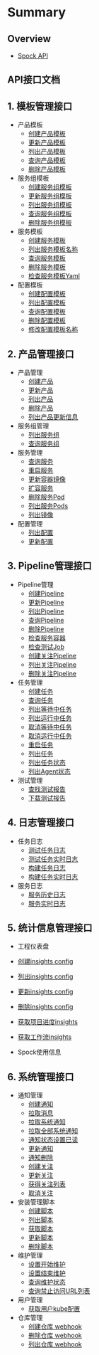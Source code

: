 # Summary

## Overview

* [Spock API](README.md)

## API接口文档

## 1. 模板管理接口

* 产品模板
  * [创建产品模板](APIs/template/product/create_product_tmpl.md)
  * [更新产品模板](APIs/template/product/update_product_tmpl.md)
  * [列出产品模板](APIs/template/product/list_product_tmpl.md)
  * [查询产品模板](APIs/template/product/get_product_tmpl.md)
  * [删除产品模板](APIs/template/product/delete_product_tmpl.md)
* 服务组模板
  * [创建服务组模板](APIs/template/group/create_group_tmpl.md)
  * [更新服务组模板](APIs/template/group/update_group_tmpl.md)
  * [列出服务组模板](APIs/template/group/list_group_tmpl.md)
  * [查询服务组模板](APIs/template/group/get_group_tmpl.md)
  * [删除服务组模板](APIs/template/group/delete_group_tmpl.md)
* 服务模板
  * [创建服务模板](APIs/template/service/create_service_tmpl.md)
  * [列出服务模板名称](APIs/template/service/list_service_tmpl.md)
  * [查询服务模板](APIs/template/service/get_service_tmpl.md)
  * [删除服务模板](APIs/template/service/delete_service_tmpl.md)
  * [检查服务模板Yaml](APIs/template/service/validate_service_yaml.md)
* 配置模板
  * [创建配置模板](APIs/template/config/create_config_tmpl.md)
  * [列出配置模板](APIs/template/config/list_config_tmpl.md)
  * [查询配置模板](APIs/template/config/get_config_tmpl.md)
  * [删除配置模板](APIs/template/config/delete_config_tmpl.md)
  * [修改配置模板名称](APIs/template/config/update_config_tmpl_name.md)

## 2. 产品管理接口

* 产品管理
  * [创建产品](APIs/product/product/create_product.md)
  * [更新产品](APIs/product/product/update_product.md)
  * [列出产品](APIs/product/product/list_product.md)
  * [删除产品](APIs/product/product/delete_product.md)
  * [列出产品更新信息](APIs/product/product/list_product_revision.md)
* 服务组管理
  * [列出服务组](APIs/product/group/list_group.md)
  * [查询服务组](APIs/product/group/get_group.md)
* 服务管理
  * [查询服务](APIs/product/service/get_service.md)
  * [重启服务](APIs/product/service/restart_service.md)
  * [更新容器镜像](APIs/product/service/update_container_image.md)
  * [扩容服务](APIs/product/service/scale_service.md)
  * [删除服务Pod](APIs/product/service/delete_pod.md)
  * [列出服务Pods](APIs/product/service/list_service_pods.md)
  * [列出镜像](APIs/product/service/list_image.md)
* 配置管理
  * [列出配置](APIs/product/configmap/list_configmaps.md)
  * [更新配置](APIs/product/configmap/update_configmap.md)

## 3. Pipeline管理接口

* Pipeline管理
  * [创建Pipeline](APIs/pipeline/pipeline/create_pipeline.md)
  * [更新Pipeline](APIs/pipeline/pipeline/update_pipeline.md)
  * [列出Pipeline](APIs/pipeline/pipeline/list_pipelines.md)
  * [查询Pipeline](APIs/pipeline/pipeline/get_pipeline.md)
  * [删除Pipeline](APIs/pipeline/pipeline/delete_pipeline.md)
  * [检查服务容器](APIs/pipeline/get_service_container.md)
  * [检查测试Job](APIs/pipeline/validate_test_job.md)
  * [创建关注Pipeline](APIs/pipeline/pipeline/create_favorite_pipeline.md)
  * [列出关注Pipeline](APIs/pipeline/pipeline/list_favorite_pipeline.md)
  * [删除关注Pipeline](APIs/pipeline/pipeline/delete_favorite_pipeline.md)
* 任务管理
  * [创建任务](APIs/pipeline/task/create_task.md)
  * [查询任务](APIs/pipeline/task/get_task.md)
  * [列出等待中任务](APIs/pipeline/task/list_pending_task.md)
  * [列出运行中任务](APIs/pipeline/task/list_running_task.md)
  * [取消等待中任务](APIs/pipeline/task/cancel_pending_task.md)
  * [取消运行中任务](APIs/pipeline/task/cancel_running_task.md)
  * [重启任务](APIs/pipeline/task/restart_task.md)
  * [列出任务](APIs/pipeline/task/list_task.md)
  * [列出任务状态](APIs/pipeline/task/list_task_status.md)
  * [列出Agent状态](APIs/pipeline/task/list_agent_status.md)
* 测试管理
  * [查找测试报告](APIs/pipeline/itreport/find_itreport.md)
  * [下载测试报告](APIs/pipeline/itreport/download_itreport.md)

## 4. 日志管理接口

* 任务日志
  * [测试任务日志](APIs/log/test_job_logs.md)
  * [测试任务实时日志](APIs/log/test_job_logs_ws.md)
  * [构建任务日志](APIs/log/build_job_logs.md)
  * [构建任务实时日志](APIs/log/build_job_logs_ws.md)
* 服务日志
  * [服务历史日志](APIs/log/container_log.md)
  * [服务实时日志](APIs/log/container_log_ws.md)

## 5. 统计信息管理接口

* 工程仪表盘
* [创建insights config](APIs/insights/create_config.md)
* [列出insights config](APIs/insights/list_config.md)
* [更新insights config](APIs/insights/update_config.md)
* [删除insights config](APIs/insights/delete_config.md)
* [获取项目进度insights](APIs/insights/get_project_insights.md)
* [获取工作流insights](APIs/insights/get_pipeline_insights.md)

* Spock使用信息

## 6. 系统管理接口

* 通知管理
  * [创建通知](APIs/system/notification/create_notify.md)
  * [拉取消息](APIs/system/notification/pull_notify.md)
  * [拉取系统通知](APIs/system/notification/pull_announcement.md)
  * [拉取全部系统通知](APIs/system/notification/pull_all_announcement.md)
  * [通知状态设置已读](APIs/system/notification/read_notify.md)
  * [更新通知](APIs/system/notification/update_notify.md)
  * [通知删除](APIs/system/notification/notify_deletebyid.md)
  * [创建关注](APIs/system/notification/create_subscribe.md)
  * [更新关注](APIs/system/notification/update_subscribe.md)
  * [获得关注列表](APIs/system/notification/list_subscribe.md)
  * [取消关注](APIs/system/notification/delete_subscribe.md)
* 安装管理脚本
  * [创建脚本](APIs/system/installscript/create_install.md)
  * [列出脚本](APIs/system/installscript/list_install.md)
  * [获取脚本](APIs/system/installscript/get_install.md)
  * [更新脚本](APIs/system/installscript/update_install.md)
  * [删除脚本](APIs/system/installscript/delete_install.md)
* 维护管理
  * [设置开始维护](APIs/system/maintenance/start.md)
  * [设置结束维护](APIs/system/maintenance/end.md)
  * [查询维护状态](APIs/system/maintenance/status.md)
  * [查询禁止访问URL列表](APIs/system/maintenance/blocked_list.md)
* 用户管理
  * [获取用户kube配置](APIs/system/user/get_user_kubeconfig.md)
* 仓库管理
  * [创建仓库 webhook](APIs/system/webhook/create_hook.md)
  * [删除仓库 webhook](APIs/system/webhook/delete_hook.md)
  * [列出仓库 webhook](APIs/system/webhook/list_hooks.md)

